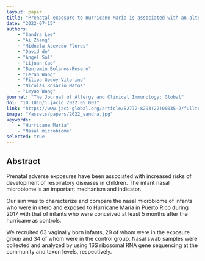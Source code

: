 ```yaml
---
layout: paper
title: "Prenatal exposure to Hurricane Maria is associated with an altered infant nasal microbiome"
date: "2022-07-15"
authors: 
    - "Sandra Lee"
    - "Ai Zhang"
    - "Midnela Acevedo Flores"
    - "David de"
    - "Angel Sol"
    - "Lijuan Cao"
    - "Benjamin Bolanos-Rosero"
    - "Leran Wang"
    - "Filipa Godoy-Vitorino"
    - "Nicolás Rosario Matos"
    - "Leyao Wang"
journal: "The Journal of Allergy and Clinical Immunology: Global"
doi: "10.1016/j.jacig.2022.05.001"
link: "https://www.jaci-global.org/article/S2772-8293(22)00035-2/fulltext"
image: "/assets/papers/2022_sandra.jpg"
keywords:
    - "Hurricane Maria"
    - "Nasal microbiome"
selected: true
---
```



## Abstract

Prenatal adverse exposures have been associated with increased risks of development of respiratory diseases in children. The infant nasal microbiome is an important mechanism and indicator.

Our aim was to characterize and compare the nasal microbiome of infants who were in utero and exposed to Hurricane Maria in Puerto Rico during 2017 with that of infants who were conceived at least 5 months after the hurricane as controls.

We recruited 63 vaginally born infants, 29 of whom were in the exposure group and 34 of whom were in the control group. Nasal swab samples were collected and analyzed by using 16S ribosomal RNA gene sequencing at the community and taxon levels, respectively.
